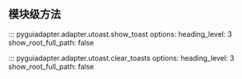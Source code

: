 ## 模块级方法
::: pyguiadapter.adapter.utoast.show_toast
    options:
        heading_level: 3
        show_root_full_path: false

::: pyguiadapter.adapter.utoast.clear_toasts
    options:
        heading_level: 3
        show_root_full_path: false